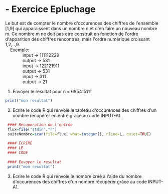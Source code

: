 # - Exercice Epluchage

  Le but est de compter le nombre d'occurences des chiffres de l'ensemble [1,9] qui apparaissent dans un nombre n et d'en faire un nouveau nombre m.
  Ce nombre m ne doit pas etre construit en fonction de l'ordre d'apparition des chiffres rencontrés, mais l'ordre numérique croissant 1,2,..,9.
    <br/> &nbsp;&nbsp;&nbsp; Exemple:
    <br/>&nbsp;&nbsp;&nbsp;&nbsp;&nbsp;&nbsp;&nbsp;&nbsp;&nbsp;&nbsp;&nbsp;&nbsp;&nbsp; input  -> 111112229 
    <br/>&nbsp;&nbsp;&nbsp;&nbsp;&nbsp;&nbsp;&nbsp;&nbsp;&nbsp;&nbsp;&nbsp;&nbsp;&nbsp; output -> 531
    <br/>&nbsp;&nbsp;&nbsp;&nbsp;&nbsp;&nbsp;&nbsp;&nbsp;&nbsp;&nbsp;&nbsp;&nbsp;&nbsp; input  -> 122121911 
    <br/>&nbsp;&nbsp;&nbsp;&nbsp;&nbsp;&nbsp;&nbsp;&nbsp;&nbsp;&nbsp;&nbsp;&nbsp;&nbsp; output -> 531
    <br/>&nbsp;&nbsp;&nbsp;&nbsp;&nbsp;&nbsp;&nbsp;&nbsp;&nbsp;&nbsp;&nbsp;&nbsp;&nbsp; input  -> 311 
    <br/>&nbsp;&nbsp;&nbsp;&nbsp;&nbsp;&nbsp;&nbsp;&nbsp;&nbsp;&nbsp;&nbsp;&nbsp;&nbsp; output -> 21
            
  1) Envoyer le resultat pour n = 685415111
  ```R
 print("mon resultat") 
 ```
  2) Ecrire le code R qui renvoie le tableau d'occurences des chiffres d'un nombre récupérer en entré grâce au code INPUT-A1 .
  ```R
   #### Recuperation de l'entrée
   flux=file("stdin","r")
   suiteNombre=scan(file=flux, what=integer(), nline=L, quiet=TRUE)
   
   #### ECRIRE 
   #### LE 
   #### CODE
   
   #### Envoyer le resultat
   print("mon resultat")
   ```
  3) Ecrire le code R qui renvoie le nombre créé à l'aide du nombre d'occurences des chiffres d'un nombre récupérer grâce au code INPUT-A1.
